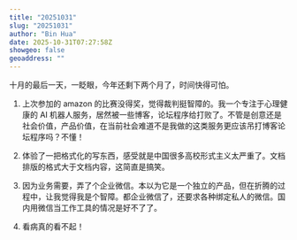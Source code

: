 ```yaml
---
title: "20251031"
slug: "20251031"
author: "Bin Hua"
date: 2025-10-31T07:27:58Z
showgeo: false
geoaddress: ""
---
```


十月的最后一天，一眨眼，今年还剩下两个月了，时间快得可怕。

1. 上次参加的 amazon 的比赛没得奖，觉得裁判挺智障的。我一个专注于心理健康的 AI 机器人服务，居然被一些博客，论坛程序给打败了。不管是创意还是社会价值，产品价值，在当前社会难道不是我做的这类服务更应该吊打博客论坛程序吗？不懂！

2. 体验了一把格式化的写东西，感受就是中国很多高校形式主义太严重了。文档排版的格式大于文档内容，这简直是搞笑。

3. 因为业务需要，弄了个企业微信。本以为它是一个独立的产品，但在折腾的过程中，让我觉得我是个智障。都企业微信了，还要求各种绑定私人的微信。国内用微信当工作工具的情况是好不了了。

4. 看病真的看不起！